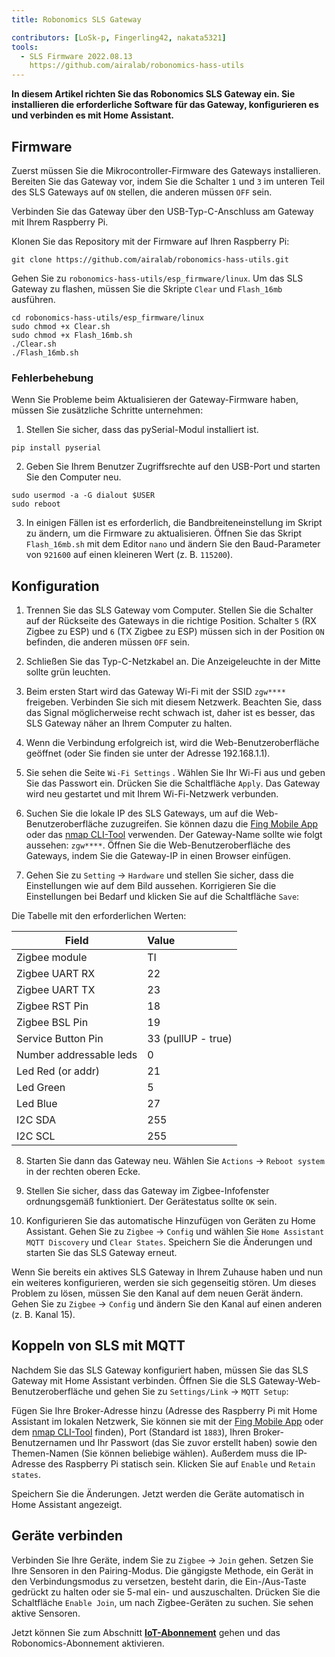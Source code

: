 ```yaml
---
title: Robonomics SLS Gateway

contributors: [LoSk-p, Fingerling42, nakata5321]
tools:
  - SLS Firmware 2022.08.13
    https://github.com/airalab/robonomics-hass-utils
---
```


**In diesem Artikel richten Sie das Robonomics SLS Gateway ein. Sie installieren die erforderliche Software für das Gateway, konfigurieren es und verbinden es mit Home Assistant.**

<robo-wiki-picture src="home-assistant/sls_gateway.png" />

## Firmware

Zuerst müssen Sie die Mikrocontroller-Firmware des Gateways installieren. Bereiten Sie das Gateway vor, indem Sie die Schalter `1` und `3` im unteren Teil des SLS Gateways auf `ON` stellen, die anderen müssen `OFF` sein.

<robo-wiki-picture src="home-assistant/sls-gateway-13.gif" />

Verbinden Sie das Gateway über den USB-Typ-C-Anschluss am Gateway mit Ihrem Raspberry Pi.

<robo-wiki-picture src="home-assistant/sls-rpi.gif" />

Klonen Sie das Repository mit der Firmware auf Ihren Raspberry Pi:

<code-helper additionalLine="rasppi_username@rasppi_hostname">

```shell
git clone https://github.com/airalab/robonomics-hass-utils.git
```

</code-helper>

Gehen Sie zu `robonomics-hass-utils/esp_firmware/linux`. Um das SLS Gateway zu flashen, müssen Sie die Skripte `Clear` und `Flash_16mb` ausführen.

<code-helper additionalLine="rasppi_username@rasppi_hostname">

```shell
cd robonomics-hass-utils/esp_firmware/linux
sudo chmod +x Clear.sh
sudo chmod +x Flash_16mb.sh
./Clear.sh
./Flash_16mb.sh
```

</code-helper>

### Fehlerbehebung

Wenn Sie Probleme beim Aktualisieren der Gateway-Firmware haben, müssen Sie zusätzliche Schritte unternehmen:

1. Stellen Sie sicher, dass das pySerial-Modul installiert ist.

<code-helper additionalLine="rasppi_username@rasppi_hostname">

```shell
pip install pyserial
```
</code-helper>

2. Geben Sie Ihrem Benutzer Zugriffsrechte auf den USB-Port und starten Sie den Computer neu.

<code-helper additionalLine="rasppi_username@rasppi_hostname">

```shell
sudo usermod -a -G dialout $USER
sudo reboot
```
</code-helper>

3. In einigen Fällen ist es erforderlich, die Bandbreiteneinstellung im Skript zu ändern, um die Firmware zu aktualisieren. Öffnen Sie das Skript `Flash_16mb.sh` mit dem Editor `nano` und ändern Sie den Baud-Parameter von `921600` auf einen kleineren Wert (z. B. `115200`).

## Konfiguration

1. Trennen Sie das SLS Gateway vom Computer. Stellen Sie die Schalter auf der Rückseite des Gateways in die richtige Position. Schalter `5` (RX Zigbee zu ESP) und `6` (TX Zigbee zu ESP) müssen sich in der Position `ON` befinden, die anderen müssen `OFF` sein. 

<robo-wiki-picture src="home-assistant/sls-gateway-56.gif" />

2. Schließen Sie das Typ-C-Netzkabel an. Die Anzeigeleuchte in der Mitte sollte grün leuchten.

<robo-wiki-picture src="home-assistant/sls-gateway-connect.gif" />

3. Beim ersten Start wird das Gateway Wi-Fi mit der SSID `zgw****` freigeben. Verbinden Sie sich mit diesem Netzwerk. Beachten Sie, dass das Signal möglicherweise recht schwach ist, daher ist es besser, das SLS Gateway näher an Ihrem Computer zu halten. 

<robo-wiki-picture src="home-assistant/sls-gateway-wifi.gif" />

4. Wenn die Verbindung erfolgreich ist, wird die Web-Benutzeroberfläche geöffnet (oder Sie finden sie unter der Adresse 192.168.1.1). 

5. Sie sehen die Seite `Wi-Fi Settings` . Wählen Sie Ihr Wi-Fi aus und geben Sie das Passwort ein. Drücken Sie die Schaltfläche `Apply`. Das Gateway wird neu gestartet und mit Ihrem Wi-Fi-Netzwerk verbunden. 

<robo-wiki-video autoplay loop controls :videos="[{src: 'QmSht6roENzrV6oqsQ1a5gp6GVCz54EDZdPAP8XVh9SCwH', type:'mp4'}]" />

6. Suchen Sie die lokale IP des SLS Gateways, um auf die Web-Benutzeroberfläche zuzugreifen. Sie können dazu die [Fing Mobile App](https://www.fing.com/products) oder das [nmap CLI-Tool](https://vitux.com/find-devices-connected-to-your-network-with-nmap/) verwenden. Der Gateway-Name sollte wie folgt aussehen: `zgw****`. Öffnen Sie die Web-Benutzeroberfläche des Gateways, indem Sie die Gateway-IP in einen Browser einfügen.

7. Gehen Sie zu `Setting` -> `Hardware` und stellen Sie sicher, dass die Einstellungen wie auf dem Bild aussehen. Korrigieren Sie die Einstellungen bei Bedarf und klicken Sie auf die Schaltfläche `Save`:

<robo-wiki-video autoplay loop controls :videos="[{src: 'QmeSksMxU9xkvvK7f81WDAYULiMFokK7P7KDVYEjv2MHjn', type:'mp4'}]" />

Die Tabelle mit den erforderlichen Werten:

| Field                    | Value              |
|--------------------------|:-------------------|
| Zigbee module            | TI                 |
| Zigbee UART RX           | 22                 |
| Zigbee UART TX           | 23                 |
| Zigbee RST Pin           | 18                 |
| Zigbee BSL Pin           | 19                 |
| Service Button Pin       | 33 (pullUP - true) |
| Number addressable leds  | 0                  |
| Led Red (or addr)        | 21                 |
| Led Green                | 5                  |
| Led Blue                 | 27                 |
| I2C SDA                  | 255                |
| I2C SCL                  | 255                |

8. Starten Sie dann das Gateway neu. Wählen Sie `Actions` -> `Reboot system` in der rechten oberen Ecke.

9. Stellen Sie sicher, dass das Gateway im Zigbee-Infofenster ordnungsgemäß funktioniert. Der Gerätestatus sollte `OK` sein.

10. Konfigurieren Sie das automatische Hinzufügen von Geräten zu Home Assistant. Gehen Sie zu `Zigbee` -> `Config` und wählen Sie `Home Assistant MQTT Discovery` und `Clear States`. Speichern Sie die Änderungen und starten Sie das SLS Gateway erneut.

<robo-wiki-note type="warning">

Wenn Sie bereits ein aktives SLS Gateway in Ihrem Zuhause haben und nun ein weiteres konfigurieren, werden sie sich gegenseitig stören. Um dieses Problem zu lösen, müssen Sie den Kanal auf dem neuen Gerät ändern. Gehen Sie zu `Zigbee` -> `Config` und ändern Sie den Kanal auf einen anderen (z. B. Kanal 15).

</robo-wiki-note>

<robo-wiki-video autoplay loop controls :videos="[{src: 'QmVZMB1xQeB6ZLfSR6aUrN6cRSF296s8CMJt7E2jBJ5MjZ', type:'mp4'}]" />

## Koppeln von SLS mit MQTT

Nachdem Sie das SLS Gateway konfiguriert haben, müssen Sie das SLS Gateway mit Home Assistant verbinden. Öffnen Sie die SLS Gateway-Web-Benutzeroberfläche und gehen Sie zu `Settings/Link` -> `MQTT Setup`:


Fügen Sie Ihre Broker-Adresse hinzu (Adresse des Raspberry Pi mit Home Assistant im lokalen Netzwerk, Sie können sie mit der [Fing Mobile App](https://www.fing.com/products) oder dem [nmap CLI-Tool](https://vitux.com/find-devices-connected-to-your-network-with-nmap/) finden), Port (Standard ist `1883`), Ihren Broker-Benutzernamen und Ihr Passwort (das Sie zuvor erstellt haben) sowie den Themen-Namen (Sie können beliebige wählen). Außerdem muss die IP-Adresse des Raspberry Pi statisch sein. Klicken Sie auf `Enable` und `Retain states`.

<robo-wiki-video autoplay loop controls :videos="[{src: 'QmdNKDqwwy87VQEDDVsX5kpaDQm9wKKPEJUNJnhnjx6e5y', type:'mp4'}]" />

Speichern Sie die Änderungen. Jetzt werden die Geräte automatisch in Home Assistant angezeigt.

## Geräte verbinden

Verbinden Sie Ihre Geräte, indem Sie zu `Zigbee` -> `Join` gehen. Setzen Sie Ihre Sensoren in den Pairing-Modus. Die gängigste Methode, ein Gerät in den Verbindungsmodus zu versetzen, besteht darin, die Ein-/Aus-Taste gedrückt zu halten oder sie 5-mal ein- und auszuschalten. Drücken Sie die Schaltfläche `Enable Join`, um nach Zigbee-Geräten zu suchen. Sie sehen aktive Sensoren.

<robo-wiki-picture src="home-assistant/switch-device.gif" />

<robo-wiki-video autoplay loop controls :videos="[{src: 'Qmdq3PBNY88QbYYqakwSLG2vn3mVUom3w3wsSWfTd1pzJA', type:'mp4'}]" />


Jetzt können Sie zum Abschnitt [**IoT-Abonnement**](/docs/sub-activate) gehen und das Robonomics-Abonnement aktivieren.

